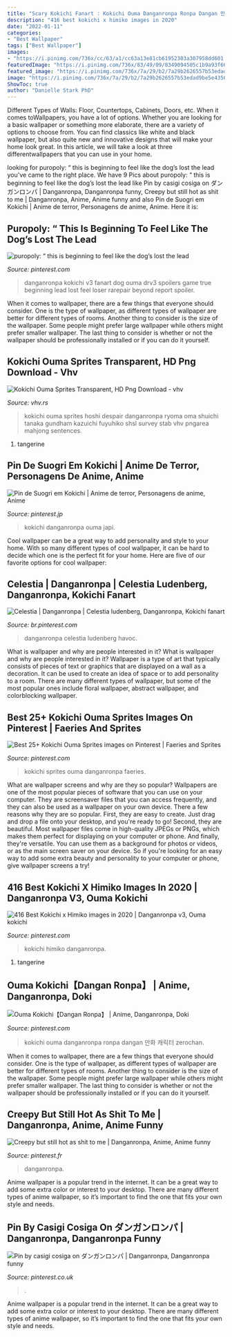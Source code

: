 ```yaml
---
title: "Scary Kokichi Fanart : Kokichi Ouma Danganronpa Ronpa Dangan 만화 캐릭터 Zerochan"
description: "416 best kokichi x himiko images in 2020"
date: "2022-01-11"
categories:
- "Best Wallpaper"
tags: ["Best Wallpaper"]
images:
- "https://i.pinimg.com/736x/cc/63/a1/cc63a13e81cb61952303a307958dd601.jpg"
featuredImage: "https://i.pinimg.com/736x/83/49/09/8349094505c1b9a93f66d23b26ce2730--yasuhiro-super-danganronpa.jpg"
featured_image: "https://i.pinimg.com/736x/7a/29/b2/7a29b2626557b53edad9be5e4356c3ad.jpg"
image: "https://i.pinimg.com/736x/7a/29/b2/7a29b2626557b53edad9be5e4356c3ad.jpg"
ShowToc: true
author: "Danielle Stark PhD"
---
```



Different Types of Walls: Floor, Countertops, Cabinets, Doors, etc.
When it comes toWallpapers, you have a lot of options. Whether you are looking for a basic wallpaper or something more elaborate, there are a variety of options to choose from. You can find classics like white and black wallpaper, but also quite new and innovative designs that will make your home look great. In this article, we will take a look at three differentwallpapers that you can use in your home.

	

		
looking for puropoly: “ this is beginning to feel like the dog’s lost the lead you've came to the right place. We have 9 Pics about puropoly: “ this is beginning to feel like the dog’s lost the lead like Pin by casigi cosiga on ダンガンロンパ | Danganronpa, Danganronpa funny, Creepy but still hot as shit to me | Danganronpa, Anime, Anime funny and also Pin de Suogri em Kokichi | Anime de terror, Personagens de anime, Anime. Here it is:
		
    
## Puropoly: “ This Is Beginning To Feel Like The Dog’s Lost The Lead

<img loading=lazy src="https://i.pinimg.com/736x/7a/29/b2/7a29b2626557b53edad9be5e4356c3ad.jpg" onerror="this.onerror=null;this.src='https://tse1.mm.bing.net/th?id=OIP.BCaF4m00xocFiwJthrtwkQHaKJ&amp;pid=15.1';" alt="puropoly: “ this is beginning to feel like the dog’s lost the lead">

_Source: pinterest.com_

>danganronpa kokichi v3 fanart dog ouma drv3 spoilers game true beginning lead lost feel loser rarepair beyond report spoiler. 

	

When it comes to wallpaper, there are a few things that everyone should consider. One is the type of wallpaper, as different types of wallpaper are better for different types of rooms. Another thing to consider is the size of the wallpaper. Some people might prefer large wallpaper while others might prefer smaller wallpaper. The last thing to consider is whether or not the wallpaper should be professionally installed or if you can do it yourself.

    
## Kokichi Ouma Sprites Transparent, HD Png Download - Vhv

<img loading=lazy src="https://tl.vhv.rs/dpng/s/513-5139117_image-kokichi-ouma-with-cape-hd-png-download.png" onerror="this.onerror=null;this.src='https://tse3.mm.bing.net/th?id=OIP.I4cvwsskroxMW9yktKwjfAAAAA&amp;pid=15.1';" alt="Kokichi Ouma Sprites Transparent, HD Png Download - vhv">

_Source: vhv.rs_

>kokichi ouma sprites hoshi despair danganronpa ryoma oma shuichi tanaka gundham kazuichi fuyuhiko shsl survey stab vhv pngarea mahjong sentences. 

	

1. tangerine 

    
## Pin De Suogri Em Kokichi | Anime De Terror, Personagens De Anime, Anime

<img loading=lazy src="https://i.pinimg.com/originals/df/25/97/df259789f218a93bd78c88babc843a85.jpg" onerror="this.onerror=null;this.src='https://tse1.mm.bing.net/th?id=OIP.LBE9lp7281bY_vzJcvnIpgHaJx&amp;pid=15.1';" alt="Pin de Suogri em Kokichi | Anime de terror, Personagens de anime, Anime">

_Source: pinterest.jp_

>kokichi danganronpa ouma japi. 

	

Cool wallpaper can be a great way to add personality and style to your home. With so many different types of cool wallpaper, it can be hard to decide which one is the perfect fit for your home. Here are five of our favorite options for cool wallpaper: 

    
## Celestia | Danganronpa | Celestia Ludenberg, Danganronpa, Kokichi Fanart

<img loading=lazy src="https://i.pinimg.com/736x/83/49/09/8349094505c1b9a93f66d23b26ce2730--yasuhiro-super-danganronpa.jpg" onerror="this.onerror=null;this.src='https://tse2.mm.bing.net/th?id=OIP.SdJtHF0RcLwEVJyheUbaaQAAAA&amp;pid=15.1';" alt="Celestia | Danganronpa | Celestia ludenberg, Danganronpa, Kokichi fanart">

_Source: br.pinterest.com_

>danganronpa celestia ludenberg havoc. 

	

What is wallpaper and why are people interested in it?
What is wallpaper and why are people interested in it?
Wallpaper is a type of art that typically consists of pieces of text or graphics that are displayed on a wall as a decoration. It can be used to create an idea of space or to add personality to a room. There are many different types of wallpaper, but some of the most popular ones include floral wallpaper, abstract wallpaper, and colorblocking wallpaper.

    
## Best 25+ Kokichi Ouma Sprites Images On Pinterest | Faeries And Sprites

<img loading=lazy src="https://i.pinimg.com/736x/cc/63/a1/cc63a13e81cb61952303a307958dd601.jpg" onerror="this.onerror=null;this.src='https://tse4.mm.bing.net/th?id=OIP.eo9MsLpGg6RTiqDQ85iLJQHaI9&amp;pid=15.1';" alt="Best 25+ Kokichi Ouma Sprites images on Pinterest | Faeries and Sprites">

_Source: pinterest.com_

>kokichi sprites ouma danganronpa faeries. 

	

What are wallpaper screens and why are they so popular?
Wallpapers are one of the most popular pieces of software that you can use on your computer. They are screensaver files that you can access frequently, and they can also be used as a wallpaper on your own device. There a few reasons why they are so popular. First, they are easy to create. Just drag and drop a file onto your desktop, and you're ready to go! Second, they are beautiful. Most wallpaper files come in high-quality JPEGs or PNGs, which makes them perfect for displaying on your computer or phone. And finally, they're versatile. You can use them as a background for photos or videos, or as the main screen saver on your device. So if you're looking for an easy way to add some extra beauty and personality to your computer or phone, give wallpaper screens a try!

    
## 416 Best Kokichi X Himiko Images In 2020 | Danganronpa V3, Ouma Kokichi

<img loading=lazy src="https://i.pinimg.com/236x/4e/c3/ea/4ec3eaa31d91e80d0c1c04433f1b244f.jpg" onerror="this.onerror=null;this.src='https://tse1.mm.bing.net/th?id=OIP.8-W7QghTvPzP8tkinLUcCAAAAA&amp;pid=15.1';" alt="416 Best Kokichi x Himiko images in 2020 | Danganronpa v3, Ouma kokichi">

_Source: pinterest.com_

>kokichi himiko danganronpa. 

	

1. tangerine 

    
## Ouma Kokichi【Dangan Ronpa】 | Anime, Danganronpa, Doki

<img loading=lazy src="https://i.pinimg.com/originals/56/24/02/562402db9dd6a45da822d6616dd2727a.jpg" onerror="this.onerror=null;this.src='https://tse1.mm.bing.net/th?id=OIP.SN31nzkzJYwoQnMQ5HfpAQHaID&amp;pid=15.1';" alt="Ouma Kokichi【Dangan Ronpa】 | Anime, Danganronpa, Doki">

_Source: pinterest.com_

>kokichi ouma danganronpa ronpa dangan 만화 캐릭터 zerochan. 

	

When it comes to wallpaper, there are a few things that everyone should consider. One is the type of wallpaper, as different types of wallpaper are better for different types of rooms. Another thing to consider is the size of the wallpaper. Some people might prefer large wallpaper while others might prefer smaller wallpaper. The last thing to consider is whether or not the wallpaper should be professionally installed or if you can do it yourself.

    
## Creepy But Still Hot As Shit To Me | Danganronpa, Anime, Anime Funny

<img loading=lazy src="https://i.pinimg.com/originals/1c/f0/47/1cf0475e82174f33a926464deccd8d69.jpg" onerror="this.onerror=null;this.src='https://tse4.mm.bing.net/th?id=OIP.oTbdRvU39NF76WYWLm_QTwHaMR&amp;pid=15.1';" alt="Creepy but still hot as shit to me | Danganronpa, Anime, Anime funny">

_Source: pinterest.fr_

>danganronpa. 

	

Anime wallpaper is a popular trend in the internet. It can be a great way to add some extra color or interest to your desktop. There are many different types of anime wallpaper, so it’s important to find the one that fits your own style and needs.

    
## Pin By Casigi Cosiga On ダンガンロンパ | Danganronpa, Danganronpa Funny

<img loading=lazy src="https://i.pinimg.com/originals/87/90/85/879085bfc3985fd1a46a98d5cbf2387b.png" onerror="this.onerror=null;this.src='https://tse2.mm.bing.net/th?id=OIP.uVEsiquROXn82BVj95Wk6AHaFW&amp;pid=15.1';" alt="Pin by casigi cosiga on ダンガンロンパ | Danganronpa, Danganronpa funny">

_Source: pinterest.co.uk_

>. 

	

Anime wallpaper is a popular trend in the internet. It can be a great way to add some extra color or interest to your desktop. There are many different types of anime wallpaper, so it’s important to find the one that fits your own style and needs.

